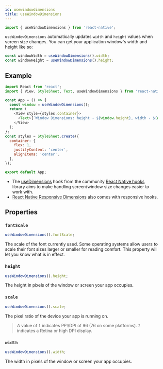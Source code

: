 ```yaml
---
id: usewindowdimensions
title: useWindowDimensions
---
```


```js
import { useWindowDimensions } from 'react-native';
```

`useWindowDimensions` automatically updates `width` and `height` values when screen size changes. You can get your application window's width and height like so:

```js
const windowWidth = useWindowDimensions().width;
const windowHeight = useWindowDimensions().height;
```

## Example

```js
import React from 'react';
import { View, StyleSheet, Text, useWindowDimensions } from 'react-native';

const App = () => {
  const window = useWindowDimensions();
  return (
    <View style={styles.container}>
      <Text>{`Window Dimensions: height - ${window.height}, width - ${window.width}`}</Text>
    </View>
  );
};
const styles = StyleSheet.create({
  container: {
    flex: 1,
    justifyContent: 'center',
    alignItems: 'center',
  },
});

export default App;
```

- The [useDimensions](https://github.com/react-native-community/react-native-hooks#usedimensions) hook from the community [React Native hooks](https://github.com/react-native-community/react-native-hooks) library aims to make handling screen/window size changes easier to work with.
- [React Native Responsive Dimensions](https://github.com/DaniAkash/react-native-responsive-dimensions) also comes with responsive hooks.

## Properties

### `fontScale`

```js
useWindowDimensions().fontScale;
```

The scale of the font currently used. Some operating systems allow users to scale their font sizes larger or smaller for reading comfort. This property will let you know what is in effect.

### `height`

```js
useWindowDimensions().height;
```

The height in pixels of the window or screen your app occupies.

### `scale`

```js
useWindowDimensions().scale;
```

The pixel ratio of the device your app is running on.

> A value of `1` indicates PPI/DPI of 96 (76 on some platforms). `2` indicates a Retina or high DPI display.

### `width`

```js
useWindowDimensions().width;
```

The width in pixels of the window or screen your app occupies.

